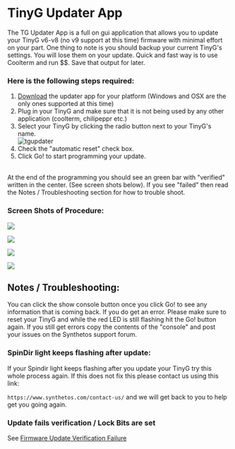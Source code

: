 
# TinyG Updater App
The TG Updater App is a full on gui application that allows you to update your TinyG v6-v8 (no v9 support at this time) firmware with minimal effort on your part.  One thing to note is you should backup your current TinyG's settings.  You will lose them on your update.
Quick and fast way is to use Coolterm and run $$.  Save that output for later.

### Here is the following steps required:<br>
1. <a href="https://github.com/synthetos/TinyG-Updater/releases"> Download</a> the updater app for your platform (Windows and OSX are the only ones supported at this time) <br>
2. Plug in your TinyG and make sure that it is not being used by any other application (coolterm, chilipeppr etc.)<br>
3.  Select your TinyG by clicking the radio button next to your TinyG's name.<br>
![tgupdater](https://farm9.staticflickr.com/8640/16627203946_060da01acb_z_d.jpg)<br>
4. Check the "automatic reset" check box.<br>
5. Click Go! to start programming your update.<br>
<br>
At the end of the programming you should see an green bar with "verified" written in the center. (See screen shots below).  If you see "failed" then read the Notes / Troubleshooting section for how to trouble shoot.

### Screen Shots of Procedure:
![](https://farm9.staticflickr.com/8573/16627272526_fae9957700_z_d.jpg)<br>

![](https://farm9.staticflickr.com/8575/16465632188_958a3b0dd8_z_d.jpg)<br>

![](https://farm9.staticflickr.com/8639/16445841697_a8c78fe8b0_z_d.jpg)<br>

![](https://farm9.staticflickr.com/8603/16627191056_aa4c94367b_z_d.jpg)<br>

## Notes / Troubleshooting:
You can click the show console button once you click Go! to see any information that is coming back.   If you do get an error.  Please make sure to reset your TinyG and while the red LED is still flashing hit the Go! button again.  If you still get errors copy the contents of the "console" and post your issues on the Synthetos support forum.<br>

### SpinDir light keeps flashing after update:
If your Spindir light keeps flashing after you update your TinyG try this whole process again.  If this does not fix this please contact us using this link:

`https://www.synthetos.com/contact-us/` and we will get back to you to help get you going again.

### Update fails verification / Lock Bits are set
See [Firmware Update Verification Failure](Firmware-Update-Verification-Failure)
